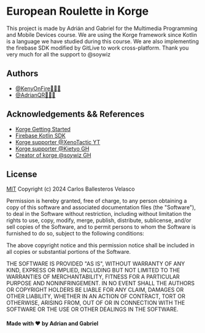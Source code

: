# European Roulette in Korge

This project is made by Adrián and Gabriel for the Multimedia Programming and Mobile Devices course. We are using the Korge framework since Kotlin is a language we have studied during this course. We are also implementing the firebase SDK modified by GitLive to work cross-platform. Thank you very much for all the support to @soywiz



## Authors

- [@KenyOnFire🥷👨‍💻](https://www.github.com/KenyOnFire)
- [@AdrianQR🐺🧑‍💻](https://www.github.com/https://github.com/AdrianQR01)



## Acknowledgements && References

 - [Korge Getting Started](https://docs.korge.org/getting-started/)
 - [Firebase Kotlin SDK](https://github.com/GitLiveApp/firebase-kotlin-sdk)
 - [Korge supporter @XenoTactic YT](https://www.youtube.com/@XenoTactic)
 - [Korge supporter @Kietyo GH](https://github.com/Kietyo)
 - [Creator of korge @soywiz GH](https://github.com/Kietyo)

## License

[MIT](https://es.wikipedia.org/wiki/Licencia_MIT)
Copyright (c) 2024 Carlos Ballesteros Velasco

Permission is hereby granted, free of charge, to any person obtaining a copy
of this software and associated documentation files (the "Software"), to deal
in the Software without restriction, including without limitation the rights
to use, copy, modify, merge, publish, distribute, sublicense, and/or sell
copies of the Software, and to permit persons to whom the Software is
furnished to do so, subject to the following conditions:

The above copyright notice and this permission notice shall be included in all
copies or substantial portions of the Software.

THE SOFTWARE IS PROVIDED "AS IS", WITHOUT WARRANTY OF ANY KIND, EXPRESS OR
IMPLIED, INCLUDING BUT NOT LIMITED TO THE WARRANTIES OF MERCHANTABILITY,
FITNESS FOR A PARTICULAR PURPOSE AND NONINFRINGEMENT. IN NO EVENT SHALL THE
AUTHORS OR COPYRIGHT HOLDERS BE LIABLE FOR ANY CLAIM, DAMAGES OR OTHER
LIABILITY, WHETHER IN AN ACTION OF CONTRACT, TORT OR OTHERWISE, ARISING FROM,
OUT OF OR IN CONNECTION WITH THE SOFTWARE OR THE USE OR OTHER DEALINGS IN THE
SOFTWARE.


#### Made with ❤️ by Adrian and Gabriel
